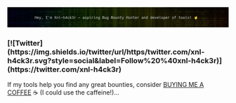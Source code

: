 <center><img src="https://github.com/xnl-h4ck3r/xnl-h4ck3r/blob/main/banner.png"></center>

<h3>
[![Twitter](https://img.shields.io/twitter/url/https/twitter.com/xnl-h4ck3r.svg?style=social&label=Follow%20%40xnl-h4ck3r)](https://twitter.com/xnl-h4ck3r)</h3>

If my tools help you find any great bounties, consider [BUYING ME A COFFEE](https://ko-fi.com/xnlh4ck3r) ☕ (I could use the caffeine!)...

<a href="https://infosec.exchange/web/@Xnl_h4ck3r" rel="nofollow"></a>
